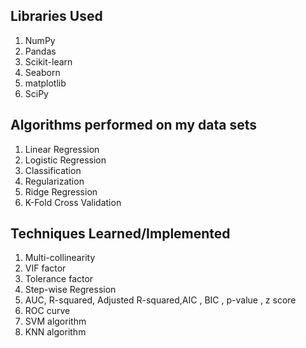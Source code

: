 ## Libraries Used
1. NumPy
2. Pandas
3. Scikit-learn
4. Seaborn
5. matplotlib
6. SciPy

## Algorithms performed on my data sets


1. Linear Regression
2. Logistic Regression
3. Classification
4. Regularization
5. Ridge Regression
6. K-Fold Cross Validation

## Techniques Learned/Implemented

1. Multi-collinearity
2. VIF factor 
3. Tolerance factor
4. Step-wise Regression
5. AUC, R-squared, Adjusted R-squared,AIC , BIC , p-value , z score
6. ROC curve
7. SVM algorithm
8. KNN algorithm
